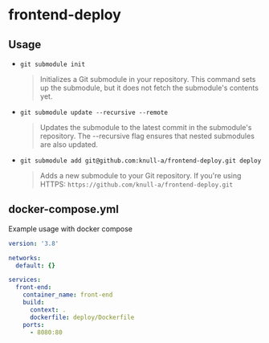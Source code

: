 # frontend-deploy

## Usage

- `git submodule init`

  > Initializes a Git submodule in your repository. This command sets up the submodule, but it does not fetch the submodule's contents yet.

- `git submodule update --recursive --remote`

  > Updates the submodule to the latest commit in the submodule's repository. The --recursive flag ensures that nested submodules are also updated.

- `git submodule add git@github.com:knull-a/frontend-deploy.git deploy`

  > Adds a new submodule to your Git repository. If you're using HTTPS: `https://github.com/knull-a/frontend-deploy.git`

## docker-compose.yml

Example usage with docker compose

```yml
version: '3.8'

networks:
  default: {}

services:
  front-end:
    container_name: front-end
    build:
      context: .
      dockerfile: deploy/Dockerfile
    ports:
      - 8080:80
```
